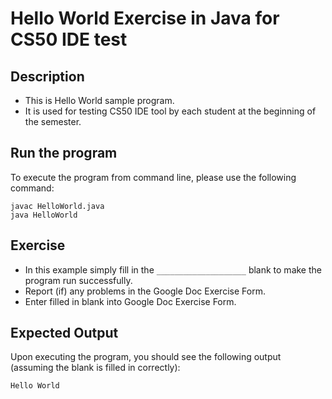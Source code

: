 # Hello World Exercise in Java for CS50 IDE test

## Description
* This is Hello World sample program.
* It is used for testing CS50 IDE tool by each student at the beginning of the semester.

## Run the program
To execute the program from command line, please use the following command:

```
javac HelloWorld.java
java HelloWorld
```

## Exercise
* In this example simply fill in the `____________________`  blank to make the program run successfully.
* Report (if) any problems in the Google Doc Exercise Form.
* Enter filled in blank into Google Doc Exercise Form.

## Expected Output
Upon executing the program, you should see the following output (assuming the blank is filled in correctly):

```
Hello World
```
